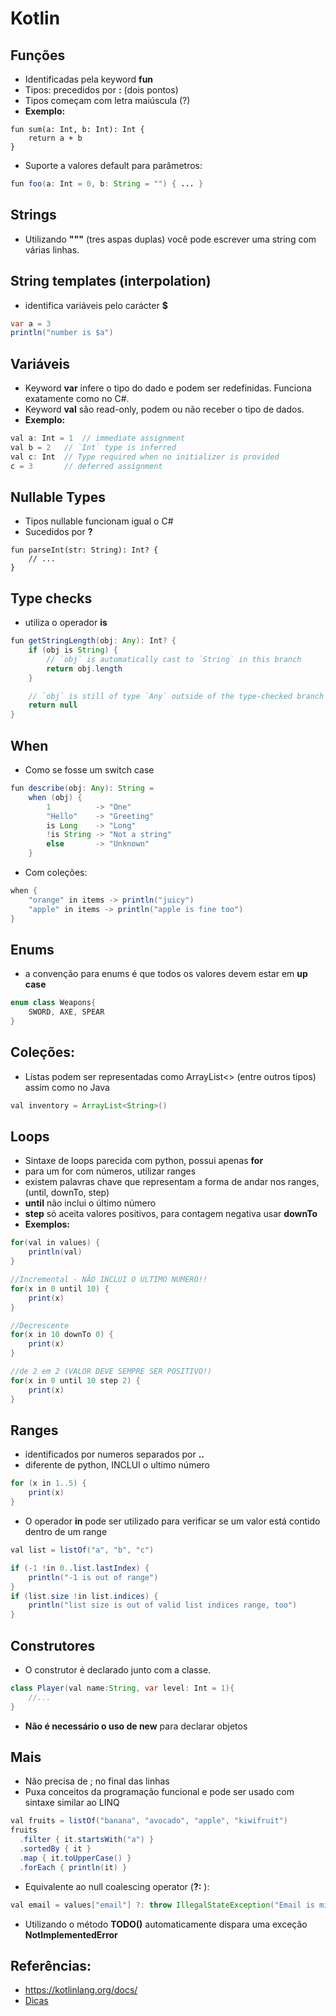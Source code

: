 # Kotlin

## Funções
- Identificadas pela keyword **fun**
- Tipos: precedidos por **:** (dois pontos)
- Tipos começam com letra maiúscula (?)
-  **Exemplo:**
```
fun sum(a: Int, b: Int): Int {
    return a + b
}
``` 
- Suporte a valores default para parâmetros:
```java
fun foo(a: Int = 0, b: String = "") { ... }
```

## Strings
- Utilizando **"""** (tres aspas duplas) você pode escrever uma string com várias linhas.

## String templates (interpolation)
- identifica variáveis pelo carácter **$**
```java
var a = 3
println("number is $a")
```

## Variáveis
- Keyword **var** infere o tipo do dado e podem ser redefinidas. Funciona exatamente como no C#.
- Keyword **val** são read-only, podem ou não receber o tipo de dados.
- **Exemplo:**
```java
val a: Int = 1  // immediate assignment
val b = 2   // `Int` type is inferred
val c: Int  // Type required when no initializer is provided
c = 3       // deferred assignment
```

## Nullable Types
- Tipos nullable funcionam igual o C#
- Sucedidos por **?**
```
fun parseInt(str: String): Int? {
    // ...
}
```

## Type checks
- utiliza o operador **is**
```java
fun getStringLength(obj: Any): Int? {
    if (obj is String) {
        // `obj` is automatically cast to `String` in this branch
        return obj.length
    }

    // `obj` is still of type `Any` outside of the type-checked branch
    return null
}
```

## When
- Como se fosse um switch case
```java
fun describe(obj: Any): String =
    when (obj) {
        1          -> "One"
        "Hello"    -> "Greeting"
        is Long    -> "Long"
        !is String -> "Not a string"
        else       -> "Unknown"
    }
```
- Com coleções:
```java
when {
    "orange" in items -> println("juicy")
    "apple" in items -> println("apple is fine too")
}
```
## Enums
- a convenção para enums é que todos os valores devem estar em **up case**
```java
enum class Weapons{
    SWORD, AXE, SPEAR
}
```

## Coleções:
- Listas podem ser representadas como ArrayList<> (entre outros tipos) assim como no Java
```java
val inventory = ArrayList<String>()
```

## Loops
- Sintaxe de loops parecida com python, possui apenas **for**
- para um for com números, utilizar ranges
- existem palavras chave que representam a forma de andar nos ranges, (until, downTo, step)
- **until** não inclui o último número
- **step** só aceita valores positivos, para contagem negativa usar **downTo**
- **Exemplos:**
```java
for(val in values) {
    println(val)
}

//Incremental - NÃO INCLUI O ULTIMO NUMERO!!
for(x in 0 until 10) {
    print(x)
}

//Decrescente
for(x in 10 downTo 0) {
    print(x)
}

//de 2 em 2 (VALOR DEVE SEMPRE SER POSITIVO!)
for(x in 0 until 10 step 2) {
    print(x)
}
```

## Ranges
- identificados por numeros separados por **..**
- diferente de python, INCLUI o ultimo número
```java
for (x in 1..5) {
    print(x)
}
```
- O operador **in** pode ser utilizado para verificar se um valor está contido dentro de um range
```java
val list = listOf("a", "b", "c")

if (-1 !in 0..list.lastIndex) {
    println("-1 is out of range")
}
if (list.size !in list.indices) {
    println("list size is out of valid list indices range, too")
}
```

## Construtores
- O construtor é declarado junto com a classe.
```java
class Player(val name:String, var level: Int = 1){
    //...
}
```
- **Não é necessário o uso de new** para declarar objetos

## Mais
- Não precisa de ; no final das linhas
- Puxa conceitos da programação funcional e pode ser usado com sintaxe similar ao LINQ
```java
val fruits = listOf("banana", "avocado", "apple", "kiwifruit")
fruits
  .filter { it.startsWith("a") }
  .sortedBy { it }
  .map { it.toUpperCase() }
  .forEach { println(it) }
```
- Equivalente ao null coalescing operator (**?:** ):
```java
val email = values["email"] ?: throw IllegalStateException("Email is missing!")
```
- Utilizando o método **TODO()** automaticamente dispara uma exceção **NotImplementedError**

## Referências:
- https://kotlinlang.org/docs/
- [Dicas](https://kotlinlang.org/docs/reference/idioms.html)